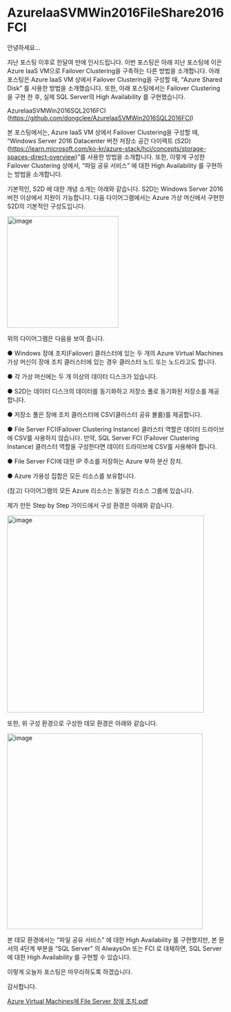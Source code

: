 # AzureIaaSVMWin2016FileShare2016FCI

안녕하세요…

지난 포스팅 이후로 한달여 만에 인사드립니다.
이번 포스팅은 아래 지난 포스팅에 이은 Azure IaaS VM으로 Failover Clustering을 구축하는 다른 방법을 소개합니다. 아래 포스팅은 Azure IaaS VM 상에서 Failover Clustering을 구성할 때, “Azure Shared Disk” 를 사용한 방법을 소개했습니다. 또한, 아래 포스팅에서는 Failover Clustering을 구현 한 후, 실제 SQL Server의 High Availability 를 구현했습니다.

AzureIaaSVMWin2016SQL2016FCI (https://github.com/dongclee/AzureIaaSVMWin2016SQL2016FCI)

본 포스팅에서는, Azure IaaS VM 상에서 Failover Clustering을 구성할 때, “Windows Server 2016 Datacenter 버전 저장소 공간 다이렉트 (S2D) (https://learn.microsoft.com/ko-kr/azure-stack/hci/concepts/storage-spaces-direct-overview)”를 사용한 방법을 소개합니다. 또한, 이렇게 구성한 Failover Clustering 상에서, “파일 공유 서비스” 에 대한 High Availability 를 구현하는 방법을 소개합니다.

기본적인, S2D 에 대한 개념 소개는 아래와 같습니다. S2D는 Windows Server 2016 버전 이상에서 지원이 가능합니다. 다음 다이어그램에서는 Azure 가상 머신에서 구현한 S2D의 기본적인 구성도입니다.

<img width="258" alt="image" src="https://user-images.githubusercontent.com/42400574/227258889-151d5cd3-9125-415f-bb67-421b7ba49ee6.png">

위의 다이어그램은 다음을 보여 줍니다.

● Windows 장애 조치(Failover) 클러스터에 있는 두 개의 Azure Virtual Machines 가상 머신이 장애 조치 클러스터에 있는 경우 클러스터 노드 또는 노드라고도 합니다.

● 각 가상 머신에는 두 개 이상의 데이터 디스크가 있습니다.

● S2D는 데이터 디스크의 데이터를 동기화하고 저장소 풀로 동기화된 저장소를 제공합니다.

● 저장소 풀은 장애 조치 클러스터에 CSV(클러스터 공유 볼륨)를 제공합니다.

● File Server FCI(Failover Clustering Instance) 클러스터 역할은 데이터 드라이브에 CSV를 사용하지 않습니다. 만약, SQL Server FCI (Failover Clustering Instance) 클러스터 역할을 구성한다면 데이터 드라이브에 CSV를 사용해야 합니다.

● File Server FCI에 대한 IP 주소를 저장하는 Azure 부하 분산 장치.

● Azure 가용성 집합은 모든 리소스를 보유합니다.

(참고) 다이어그램의 모든 Azure 리소스는 동일한 리소스 그룹에 있습니다.

제가 만든 Step by Step 가이드에서 구성 환경은 아래와 같습니다.

<img width="456" alt="image" src="https://user-images.githubusercontent.com/42400574/227259138-68bd40eb-8c41-45cf-a949-58dfde8c73c8.png">

또한, 위 구성 환경으로 구성한 데모 환경은 아래와 같습니다.

<img width="453" alt="image" src="https://user-images.githubusercontent.com/42400574/227259317-94c4f789-e9b8-48a2-a9e8-bca080b3241e.png">

본 데모 환경에서는 “파일 공유 서비스” 에 대한 High Availability 를 구현했지만, 본 문서의 4단계 부분을 “SQL Server” 의 AlwaysOn 또는 FCI 로 대체하면, SQL Server 에 대한 High Availability 를 구현할 수 있습니다. 

이렇게 오늘자 포스팅은 마무리하도록 하겠습니다.

감사합니다.

[Azure Virtual Machines에 File Server 장애 조치.pdf](https://github.com/dongclee/AzureIaaSVMWin2016FileShare2016FCI/files/11052983/Azure.Virtual.Machines.File.Server.pdf)
